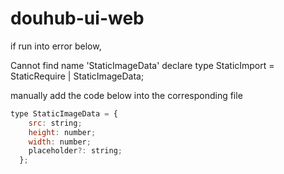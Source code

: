 # douhub-ui-web

if run into error below, 

Cannot find name 'StaticImageData'
declare type StaticImport = StaticRequire | StaticImageData;

manually add the code below into the corresponding file

```js
type StaticImageData = {
    src: string;
    height: number;
    width: number;
    placeholder?: string;
  };
```